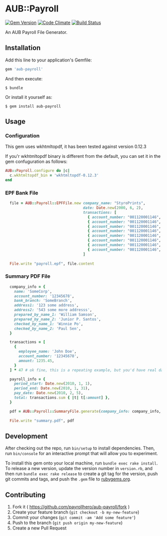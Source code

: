 # AUB::Payroll

[![Gem Version](https://badge.fury.io/rb/aub-payroll.svg)](http://badge.fury.io/rb/aub-payroll)
[![Code Climate](https://codeclimate.com/github/payrollhero/aub-payroll/badges/gpa.svg)](https://codeclimate.com/github/payrollhero/aub-payroll)
[![Build Status](https://travis-ci.org/payrollhero/aub-payroll.svg)](https://travis-ci.org/payrollhero/aub-payroll)

An AUB Payroll File Generator.

## Installation

Add this line to your application's Gemfile:

```ruby
gem 'aub-payroll'
```

And then execute:

    $ bundle

Or install it yourself as:

    $ gem install aub-payroll

## Usage

### Configuration

This gem uses wkhtmltopdf, it has been tested against version 0.12.3

If you'r wkhtmltopdf binary is different from the default, you can set it in the gem confuguration as follows:

```ruby
AUB::Payroll.configure do |c|
  c.wkhtmltopdf_bin = 'wkhtmltopdf-0.12.3'
end
```

### EPF Bank File

```ruby
  file = AUB::Payroll::EPFFile.new company_name: "StyroPrints",
                                   date: Date.new(2000, 6, 2),
                                   transactions: [
                                     { account_number: "001120001146", amount: 540.00 },
                                     { account_number: "001120001146", amount: 921.00 },
                                     { account_number: "001120001146", amount: 816.25 },
                                     { account_number: "001120001146", amount: 500.00 },
                                     { account_number: "001120001146", amount: 882.50 },
                                     { account_number: "001120001146", amount: 857.50 },
                                     { account_number: "001120001146", amount: 1_044.00 },
                                     { account_number: "001120001146", amount: 1_612.50 }
                                   ]
 
  File.write "payroll.epf", file.content
```

### Summary PDF File

```ruby
  company_info = {
    name: 'SomeCorp',
    account_number: '12345678',
    bank_branch: 'SomeBranch',
    address1: '123 some address',
    address2: '543 some more addresss',
    prepared_by_name_1: 'William Samson',
    prepared_by_name_2: 'Junior P. Santos',
    checked_by_name_1: 'Winnie Po',
    checked_by_name_2: 'Paul Sen',
  }

  transactions = [
    {
      employee_name: 'John Doe',
      account_number: '12345678',
      amount: 1235.45,
    }
  ] * 47 # ok fine, this is a repeating example, but you'd have real data here :)

  payroll_info = {
    period_start: Date.new(2010, 1, 1),
    period_end: Date.new(2010, 1, 31),
    pay_date: Date.new(2010, 2, 5),
    total: transactions.sum { |t| t[:amount] },
  }

  pdf = AUB::Payroll::SummaryFile.generate(company_info: company_info, payroll_info: payroll_info, transactions: transactions)
   
  File.write "summary.pdf", pdf
```

## Development

After checking out the repo, run `bin/setup` to install dependencies. Then, run `bin/console` for an interactive prompt that will allow you to experiment.

To install this gem onto your local machine, run `bundle exec rake install`. To release a new version, update the version number in `version.rb`, and then run `bundle exec rake release` to create a git tag for the version, push git commits and tags, and push the `.gem` file to [rubygems.org](https://rubygems.org).

## Contributing

1. Fork it ( https://github.com/payrollhero/aub-payroll/fork )
2. Create your feature branch (`git checkout -b my-new-feature`)
3. Commit your changes (`git commit -am 'Add some feature'`)
4. Push to the branch (`git push origin my-new-feature`)
5. Create a new Pull Request
